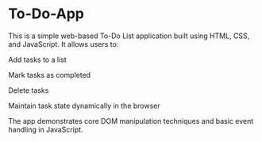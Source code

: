 # To-Do-App
This is a simple web-based To-Do List application built using HTML, CSS, and JavaScript. It allows users to:

Add tasks to a list

Mark tasks as completed

Delete tasks

Maintain task state dynamically in the browser

The app demonstrates core DOM manipulation techniques and basic event handling in JavaScript.

